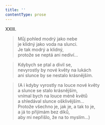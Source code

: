 ```yaml
---
title: ''
contentType: prose
---
```


XXIII.

> Můj pohled modrý jako nebe  
> je klidný jako voda na slunci.  
> Je tak modrý a klidný,  
> protože se neptá ani nediví…

> Kdybych se ptal a divil se,  
> nevyrostly by nové květy na lukách  
> ani slunce by se nestalo krásnějším.

> (A i kdyby vyrostly na louce nové květy  
> a slunce se stalo krásnějším,  
> vnímal bych na louce méně květů  
> a shledával slunce ošklivějším…  
> Protože všechno je, jak je, a tak to je,  
> a já to přijímám bez díků,  
> aby mi nepřišlo, že na to myslím…)
